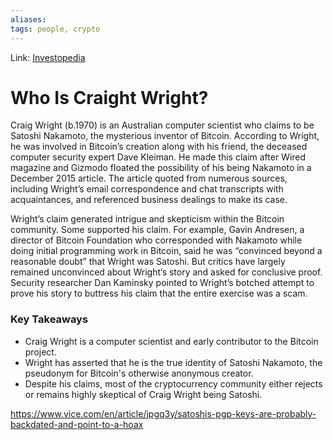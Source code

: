 ```yaml
---
aliases:
tags: people, crypto
---
```

Link: [Investopedia](https://www.investopedia.com/terms/c/craig-wright.asp)

# Who Is Craight Wright?
 Craig Wright (b.1970) is an Australian computer scientist who claims to be Satoshi Nakamoto, the mysterious inventor of Bitcoin. According to Wright, he was involved in Bitcoin’s creation along with his friend, the deceased computer security expert Dave Kleiman. He made this claim after Wired magazine and Gizmodo floated the possibility of his being Nakamoto in a December 2015 article. The article quoted from numerous sources, including Wright’s email correspondence and chat transcripts with acquaintances, and referenced business dealings to make its case. 

Wright’s claim generated intrigue and skepticism within the Bitcoin community. Some supported his claim. For example, Gavin Andresen, a director of Bitcoin Foundation who corresponded with Nakamoto while doing initial programming work in Bitcoin, said he was “convinced beyond a reasonable doubt” that Wright was Satoshi. But critics have largely remained unconvinced about Wright’s story and asked for conclusive proof. Security researcher Dan Kaminsky pointed to Wright’s botched attempt to prove his story to buttress his claim that the entire exercise was a scam. 

### Key Takeaways
-   Craig Wright is a computer scientist and early contributor to the Bitcoin project.
-   Wright has asserted that he is the true identity of Satoshi Nakamoto, the pseudonym for Bitcoin's otherwise anonymous creator.
-   Despite his claims, most of the cryptocurrency community either rejects or remains highly skeptical of Craig Wright being Satoshi.

https://www.vice.com/en/article/jpgq3y/satoshis-pgp-keys-are-probably-backdated-and-point-to-a-hoax
